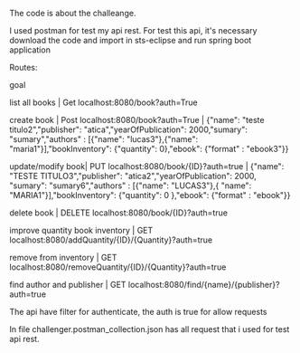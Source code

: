 The code is about the challeange.


I used postman for test my api rest.
For test this api, it's necessary download the code and import in sts-eclipse and run spring boot application



Routes:

goal

list all books    |  Get localhost:8080/book?auth=True

create book		  |  Post localhost:8080/book?auth=True |  {"name": "teste titulo2","publisher": "atica","yearOfPublication": 2000,"sumary": "sumary","authors" : [{"name": "lucas3"},{"name": "maria1"}],"bookInventory": {"quantity": 0},"ebook": {"format" : "ebook3"}} 

update/modify book| PUT  localhost:8080/book/{ID}?auth=true | 
{"name": "TESTE TITULO3","publisher": "atica2","yearOfPublication": 2000, "sumary": "sumary6","authors" : [{"name": "LUCAS3"},{                      "name": "MARIA1"}],"bookInventory": {"quantity": 0 },"ebook": {"format" : "ebook"}}



delete book | DELETE localhost:8080/book/{ID}?auth=true



improve quantity book inventory | GET localhost:8080/addQuantity/{ID}/{Quantity}?auth=true



remove from inventory | GET localhost:8080/removeQuantity/{ID}/{Quantity}?auth=true



find author and publisher | GET localhost:8080/find/{name}/{publisher}?auth=true



The api have filter for authenticate, the auth is true for allow requests

In file challenger.postman_collection.json has all request that i used for test api rest.